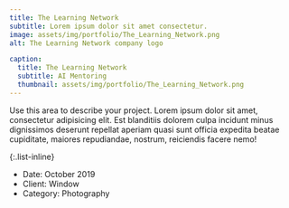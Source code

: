 ```yaml
---
title: The Learning Network
subtitle: Lorem ipsum dolor sit amet consectetur.
image: assets/img/portfolio/The_Learning_Network.png
alt: The Learning Network company logo

caption:
  title: The Learning Network
  subtitle: AI Mentoring
  thumbnail: assets/img/portfolio/The_Learning_Network.png
---
```

Use this area to describe your project. Lorem ipsum dolor sit amet, consectetur adipisicing elit. Est blanditiis dolorem culpa incidunt minus dignissimos deserunt repellat aperiam quasi sunt officia expedita beatae cupiditate, maiores repudiandae, nostrum, reiciendis facere nemo!

{:.list-inline}
- Date: October 2019
- Client: Window
- Category: Photography

